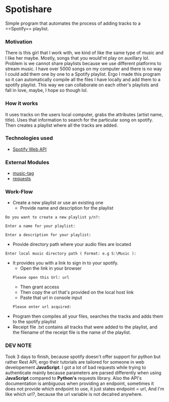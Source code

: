# Spotishare
Simple program that automates the process of adding tracks to a ==Spotify== playlist.

###  Motivation
There is this girl that I work with, we kind of like the same type of music and I like her maybe. Mostly, songs that you would'nt play on auxillary lol. Problem is we cannot share playlists because we use different platforms to stream music. I have over 5000 songs on my computer and there is no way I could add them one by one to a Spotify playlist. Ergo I made this program so it can automatically compile all the files I have locally and add them to a spotify playlist. This way we can collaborate on each other's playlists and fall in love, maybe, I hope so though lol.

###  How it works
It uses tracks on the users local computer, grabs the attributes (artist name, title). Uses that information to search for the particular song on spotify. Then creates a playlist where all the tracks are added.

###  Technologies used
- [Spotify Web API](https://developer.spotify.com/documentation/web-api)

###  External Modules 
-  [music-tag](https://pypi.org/project/music-tag/)
-  [requests](https://pypi.org/project/requests/)

###  Work-Flow
*  Create a new playlist or use an existing one
    *  Provide name and description for the playlist
```      
Do you want to create a new playlist y/n?:
```
```
Enter a name for your playlist:
```
```
Enter a description for your playlist:
```
*  Provide directory path where your audio files are located
```
Enter local music directory path ( Format: e.g S:\Music ): 
```
*  It provides you with a link to sign in to your spotify.
    *  Open the link in your browser
     ```
     Please open this Url: url
     ```
    *  Then grant access
    *  Then copy the url that's provided on the local host link
    *  Paste that url in console input
    ```
    Please enter url acquired: 
    ```
*   Program then compiles all your files, searches the tracks and adds them to the spotify playlist
*   Receipt file .txt contains all tracks that were added to the playlist, and the filename of the receipt file is the name of the playlist.

###   DEV NOTE
Took 3 days to finish, because spotify doesn't offer support for python but rather Rest API, ergo their tutorials are tailored for someone in web developement **JavaScript**. I got a lot of bad requests while trying to authenticate mainly because parameters are parsed differently when using **JavaScript** compared to **Python's** requests library. Also the API's documentation is ambiguous when providing an endpoint, sometimes it does not provide which endpoint to use, it just states endpoint = url, And I'm like which url?, because the url variable is not decalred anywhere.
